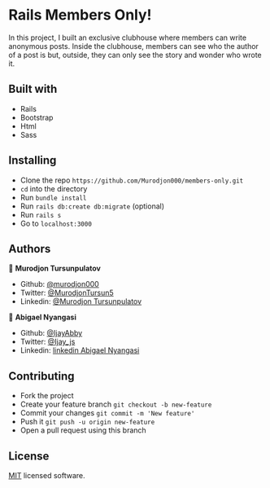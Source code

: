 # Rails Members Only!

In this project, I built an exclusive clubhouse where  members can write anonymous posts. Inside the clubhouse, members can see who the author of a post is but, outside, they can only see the story and wonder who wrote it.

## Built with

- Rails
- Bootstrap
- Html
- Sass

## Installing

- Clone the repo `https://github.com/Murodjon000/members-only.git`
- `cd` into the directory
- Run `bundle install`
- Run `rails db:create db:migrate` (optional)
- Run `rails s`
- Go to `localhost:3000`

## Authors

👤 **Murodjon Tursunpulatov**

- Github: [@murodjon000](https://github.com/murodjon000)
- Twitter: [@MurodjonTursun5](https://twitter.com/MurodjonTursun5)
- Linkedin: [@Murodjon Tursunpulatov](https://www.linkedin.com/in/murodjon-tursunpulatov-5189481b3/)

👤 **Abigael Nyangasi**
- Github: [@IjayAbby](https://github.com/IjayAbby)
- Twitter: [@Ijay_js](https://twitter.com/Ijay_js)
- Linkedin: [linkedin Abigael Nyangasi](https://www.linkedin.com/in/ijayabby4/)

## Contributing

- Fork the project
- Create your feature branch `git checkout -b new-feature`
- Commit your changes `git commit -m 'New feature'`
- Push it `git push -u origin new-feature`
- Open a pull request using this branch

## License

[MIT](https://github.com/Murodjon000/newsweek-clone/blob/master/LICENSE) licensed software.